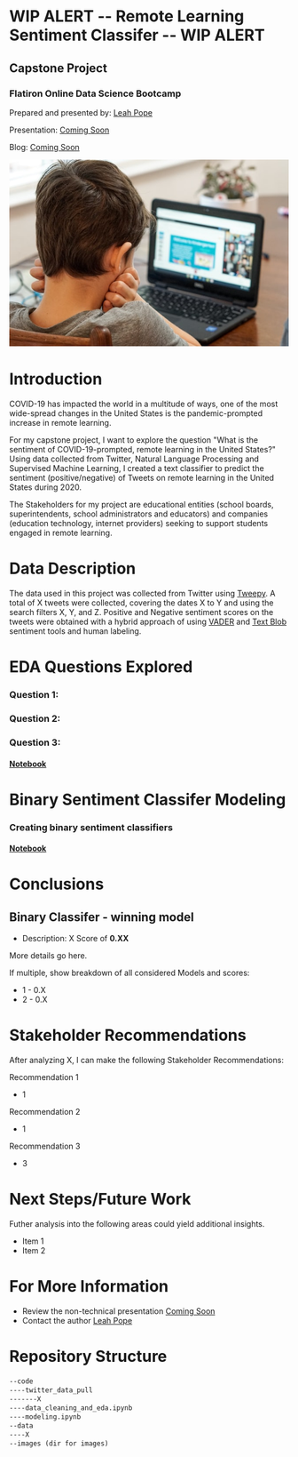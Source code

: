 
# WIP ALERT -- Remote Learning Sentiment Classifer -- WIP ALERT

## Capstone Project
### Flatiron Online Data Science Bootcamp

Prepared and presented by: [Leah Pope](https://www.linkedin.com/in/leahspope/)

Presentation: [Coming Soon](CapstoneProject_LeahPope.pdf)

Blog: [Coming Soon](https://leahspope7.medium.com)

![tweeting](images/thomas-park-6MePtA9EVDA-unsplash.jpg)


# Introduction

COVID-19 has impacted the world in a multitude of ways, one of the most wide-spread changes in the United States is the pandemic-prompted increase in remote learning.  

For my capstone project, I want to explore the question "What is the sentiment of COVID-19-prompted, remote learning in the United States?" Using data collected from Twitter, Natural Language Processing and Supervised Machine Learning, I created a text classifier to predict the sentiment (positive/negative) of Tweets on remote learning in the United States during 2020.

The Stakeholders for my project are educational entities (school boards, superintendents, school administrators and educators) and companies (education technology, internet providers) seeking to support students engaged in remote learning.


# Data Description
The data used in this project was collected from Twitter using [Tweepy](https://github.com/tweepy). A total of X tweets were collected, covering the dates X to Y and using the search filters X, Y, and Z.  Positive and Negative sentiment scores on the tweets were obtained with a hybrid approach of using [VADER](https://github.com/cjhutto/vaderSentiment) and [Text Blob](https://github.com/sloria/textblob) sentiment tools and human labeling. 


# EDA Questions Explored
### Question 1:
### Question 2: 
### Question 3: 
#### [Notebook](./code/data_cleaning_and_eda.ipynb)


# Binary Sentiment Classifer Modeling
### Creating binary sentiment classifiers 
#### [Notebook](./code/modeling.ipynb)


# Conclusions
## Binary Classifer - winning model
* Description: X Score of __0.XX__

More details go here.

If multiple, show breakdown of all considered Models and scores:
* 1 - 0.X
* 2 - 0.X  


# Stakeholder Recommendations
After analyzing X, I can make the following Stakeholder Recommendations:

Recommendation 1 
* 1

Recommendation 2
* 1

Recommendation 3
* 3


# Next Steps/Future Work
Futher analysis into the following areas could yield additional insights.

* Item 1
* Item 2


# For More Information
* Review the non-technical presentation [Coming Soon](CapstoneProject_LeahPope.pdf)
* Contact the author [Leah Pope](https://www.linkedin.com/in/leahspope/)


# Repository Structure
```
--code
----twitter_data_pull
-------X
----data_cleaning_and_eda.ipynb
----modeling.ipynb 
--data
----X
--images (dir for images)
```
